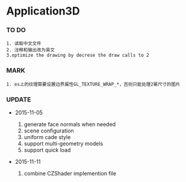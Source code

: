 # Application3D

### TO DO

    1. 读取中文文件
    2. 注释和输出改为英文
    3.optimize the drawing by decrese the draw calls to 2

### MARK
    1. es上的纹理需要设置边界属性GL_TEXTURE_WRAP_*，否则只能处理2幂尺寸的图片

### UPDATE
- 2015-11-05
	1. generate face normals when needed
	2. scene configuration
	3. uniform cade style
	4. support multi-geometry models
	5. support quick load

- 2015-11-11
    1. combine CZShader implemention file

